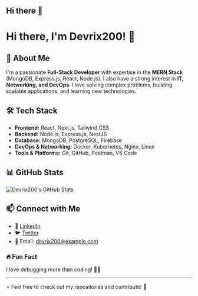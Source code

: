 ## Hi there 👋

# Hi there, I'm Devrix200! 👋

## 🚀 About Me
I'm a passionate **Full-Stack Developer** with expertise in the **MERN Stack** (MongoDB, Express.js, React, Node.js). I also have a strong interest in **IT, Networking, and DevOps**. I love solving complex problems, building scalable applications, and learning new technologies.

## 🛠 Tech Stack
- **Frontend:** React, Next.js, Tailwind CSS
- **Backend:** Node.js, Express.js, NestJS
- **Database:** MongoDB, PostgreSQL, Firebase
- **DevOps & Networking:** Docker, Kubernetes, Nginx, Linux
- **Tools & Platforms:** Git, GitHub, Postman, VS Code

## 📊 GitHub Stats
![Devrix200's GitHub Stats](https://github-readme-stats.vercel.app/api?username=Devrix200&show_icons=true&theme=radical)

## 📫 Connect with Me
- 💼 [LinkedIn](https://www.linkedin.com/in/devrix200)
- 🐦 [Twitter](https://twitter.com/devrix200)
- 📧 Email: devrix200@example.com

### 🔥 Fun Fact
I love debugging more than coding! 🐛😄

---
⭐️ Feel free to check out my repositories and contribute! 🚀

